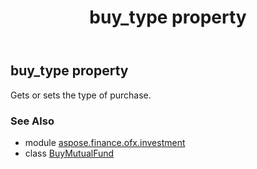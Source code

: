 ﻿---
title: buy_type property
second_title: Aspose.Finance for Python via .NET API References
description: 
type: docs
weight: 30
url: /python-net/aspose.finance.ofx.investment/buymutualfund/buy_type/
is_root: false
---

## buy_type property


Gets or sets the type of purchase.

### See Also
* module [aspose.finance.ofx.investment](../../)
* class [BuyMutualFund](/finance/python-net/aspose.finance.ofx.investment/buymutualfund)
